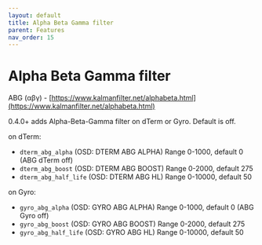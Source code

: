 ```yaml
---
layout: default
title: Alpha Beta Gamma filter
parent: Features
nav_order: 15
---
```


# Alpha Beta Gamma filter

ABG (αβγ) - [https://www.kalmanfilter.net/alphabeta.html](https://www.kalmanfilter.net/alphabeta.html)

0.4.0+ adds Alpha-Beta-Gamma filter on dTerm or Gyro. Default is off.

on dTerm:
* `dterm_abg_alpha` (OSD: DTERM ABG ALPHA) Range 0-1000, default 0 (ABG dTerm off)
* `dterm_abg_boost` (OSD: DTERM ABG BOOST) Range 0-2000, default 275
* `dterm_abg_half_life` (OSD: DTERM ABG HL) Range 0-10000, default 50

on Gyro:
* `gyro_abg_alpha` (OSD: GYRO ABG ALPHA) Range 0-1000, default 0 (ABG Gyro off)
* `gyro_abg_boost` (OSD: GYRO ABG BOOST) Range 0-2000, default 275
* `gyro_abg_half_life` (OSD: GYRO ABG HL) Range 0-10000, default 50
